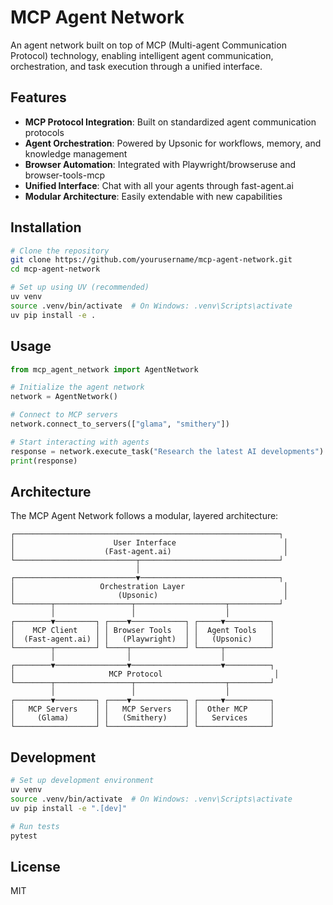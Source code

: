 # MCP Agent Network

An agent network built on top of MCP (Multi-agent Communication Protocol) technology, enabling intelligent agent communication, orchestration, and task execution through a unified interface.

## Features

- **MCP Protocol Integration**: Built on standardized agent communication protocols
- **Agent Orchestration**: Powered by Upsonic for workflows, memory, and knowledge management  
- **Browser Automation**: Integrated with Playwright/browseruse and browser-tools-mcp
- **Unified Interface**: Chat with all your agents through fast-agent.ai
- **Modular Architecture**: Easily extendable with new capabilities

## Installation

```bash
# Clone the repository
git clone https://github.com/yourusername/mcp-agent-network.git
cd mcp-agent-network

# Set up using UV (recommended)
uv venv
source .venv/bin/activate  # On Windows: .venv\Scripts\activate
uv pip install -e .
```

## Usage

```python
from mcp_agent_network import AgentNetwork

# Initialize the agent network
network = AgentNetwork()

# Connect to MCP servers
network.connect_to_servers(["glama", "smithery"])

# Start interacting with agents
response = network.execute_task("Research the latest AI developments")
print(response)
```

## Architecture

The MCP Agent Network follows a modular, layered architecture:

```
┌───────────────────────────────────────────────────────────┐
│                      User Interface                        │
│                    (Fast-agent.ai)                         │
└───────────────────────────┬───────────────────────────────┘
                            │
┌───────────────────────────▼───────────────────────────────┐
│                   Orchestration Layer                      │
│                       (Upsonic)                            │
└────────┬─────────────────┬────────────────────┬───────────┘
         │                 │                    │
┌────────▼─────────┐ ┌────▼────────────┐ ┌─────▼──────────┐
│    MCP Client    │ │ Browser Tools   │ │  Agent Tools   │
│  (Fast-agent.ai) │ │   (Playwright)  │ │   (Upsonic)    │
└────────┬─────────┘ └────┬────────────┘ └─────┬──────────┘
         │                │                    │
┌────────▼────────────────▼────────────────────▼──────────┐
│                     MCP Protocol                         │
└────────┬─────────────────┬────────────────────┬─────────┘
         │                 │                    │
┌────────▼─────────┐ ┌────▼────────────┐ ┌─────▼──────────┐
│   MCP Servers    │ │   MCP Servers   │ │  Other MCP     │
│     (Glama)      │ │   (Smithery)    │ │   Services     │
└──────────────────┘ └─────────────────┘ └────────────────┘
```

## Development

```bash
# Set up development environment
uv venv
source .venv/bin/activate  # On Windows: .venv\Scripts\activate
uv pip install -e ".[dev]"

# Run tests
pytest
```

## License

MIT 